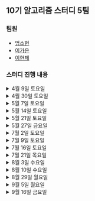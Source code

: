 ## 10기 알고리즘 스터디 5팀

### 팀원
- [엄소현](https://github.com/sohy19)
- [이가은](https://github.com/lgaeun7)
- [이현제](https://github.com/leehjhjhj)

### 스터디 진행 내용

<details>
<summary>4월 9일 토요일</summary>
<div markdown="1">
  <ul>
    <li><a href="https://www.acmicpc.net/problem/8958">백준 OX퀴즈</a></li>
    <li><a href="https://www.acmicpc.net/problem/1193">백준 분수찾기</a></li>
    <li><a href="https://www.acmicpc.net/problem/1966">백준 프린터 큐</a></li>
  </ul>
</div>
</details>

<details>
<summary>4월 30일 토요일</summary>
<div markdown="1">
  <ul>
    <li>[파이썬 알고리즈 인터뷰] 6장 문자열 조작</li>
    <li><a href="https://www.acmicpc.net/problem/2747">boj-피보나치 수</a></li>
    <li><a href="https://www.acmicpc.net/problem/1316">boj-그룹 단어 체커</a></li>
    <li><a href="https://www.acmicpc.net/problem/2941">boj-크로아티아 알파벳</a></li>
  </ul>
</div>
</details>

<details>
<summary>5월 7일 토요일</summary>
<div markdown="1">
  <ul>
    <li>[파이썬 알고리즈 인터뷰] 7장 배열</li>
    <li><a href="https://www.acmicpc.net/problem/11501">boj-주식</a></li>
    <li><a href="https://www.acmicpc.net/problem/2531">boj-회전 초밥</a></li>
    <li><a href="https://www.acmicpc.net/problem/1748">boj-수 이어 쓰기 1</a></li>
    <li><a href="https://www.acmicpc.net/problem/11650">boj-좌표 정렬하기</a></li>
  </ul>
</div>
</details>

<details>
<summary>5월 14일 토요일</summary>
<div markdown="1">
  <ul>
    <li>[파이썬 알고리즈 인터뷰] 8장 연결 리스트</li>
    <li><a href="https://www.acmicpc.net/problem/1021">boj-회전하는 큐</a></li>
    <li><a href="https://www.acmicpc.net/problem/17827">boj-달팽이 리스트</a></li>
    <li><a href="https://www.acmicpc.net/problem/1748">boj-수 이어 쓰기 1</a></li>
    <li><a href="https://www.acmicpc.net/problem/2003">boj-수들의 합 2</a></li>
  </ul>
</div>
</details>

<details>
<summary>5월 21일 토요일</summary>
<div markdown="1">
  <ul>
    <li>[파이썬 알고리즈 인터뷰] 9장 스택, 큐</li>
    <li><a href="https://www.acmicpc.net/problem/16120">boj-PPAP</a></li>
    <li><a href="https://www.acmicpc.net/problem/16918">boj-봄버맨</a></li>
    <li><a href="https://www.acmicpc.net/problem/17952">boj-과제는 끝나지 않아!</a></li>
    <li><a href="https://www.acmicpc.net/problem/2346">boj-풍선 터뜨리기</a></li>
  </ul>
</div>
</details>

<details>
<summary>5월 27일 금요일</summary>
<div markdown="1">
  <ul>
    <li>[파이썬 알고리즈 인터뷰] 10장 데크, 우선 순위 큐</li>
    <li><a href="https://www.acmicpc.net/problem/12789">boj-도키도키 간식드리미</a></li>
    <li><a href="https://www.acmicpc.net/problem/13022">boj-늑대와 올바른 단어</a></li>
    <li><a href="https://www.acmicpc.net/problem/18115">boj-카드 놓기</a></li>
  </ul>
</div>
</details>

<details>
<summary>7월 2일 토요일</summary>
<div markdown="1">
  <ul>
    <li>[파이썬 알고리즈 인터뷰] 11장 해시 테이블</li>
    <li><a href="https://www.acmicpc.net/problem/16206">boj-롤케이크</a></li>
    <li><a href="https://www.acmicpc.net/problem/2002">boj-추월</a></li>
    <li><a href="https://www.acmicpc.net/problem/1253">boj-좋다</a></li>
  </ul>
</div>
</details>

<details>
<summary>7월 9일 토요일</summary>
<div markdown="1">
  <ul>
    <li>[파이썬 알고리즈 인터뷰] 12장 그래프</li>
    <li><a href="https://www.acmicpc.net/problem/11403">boj-경로 찾기</a></li>
    <li><a href="https://www.acmicpc.net/problem/9205">boj-맥주 마시면서 걸어가기</a></li>
    <li><a href="https://www.acmicpc.net/problem/13414">boj-수강신청</a></li>
  </ul>
</div>
</details>

<details>
<summary>7월 16일 토요일</summary>
<div markdown="1">
  <ul>
    <li>[파이썬 알고리즈 인터뷰] 12장 그래프</li>
    <li>CodeTree-안전 지대</li>
    <li>CodeTree-돌 잘 치우기</li>
    <li><a href="https://www.acmicpc.net/problem/2512">boj-예산</a></li>
  </ul>
</div>
</details>

<details>
<summary>7월 21일 목요일</summary>
<div markdown="1">
  <ul>
    <li>[파이썬 알고리즈 인터뷰] 18장 이분탐색</li>
    <li><a href="https://www.acmicpc.net/problem/17451">boj-평행 우주</a></li>
    <li><a href="https://www.acmicpc.net/problem/14620">boj-꽃길</a></li>
  </ul>
</div>
</details>

<details>
<summary>8월 3일 수요일</summary>
<div markdown="1">
  <ul>
    <li>[파이썬 알고리즈 인터뷰] 18장 이분탐색</li>
    <li><a href="https://www.acmicpc.net/problem/2210">boj-숫자판 점프</a></li>
    <li><a href="https://www.acmicpc.net/problem/3048">boj-개미</a></li>
    <li><a href="https://www.acmicpc.net/problem/11048">boj-이동하기</a></li>
  </ul>
</div>
</details>

<details>
<summary>8월 10일 수요일</summary>
<div markdown="1">
  <ul>
    <li><a href="https://www.acmicpc.net/problem/15685">boj-드래곤 커브</a></li>
    <li><a href="https://www.acmicpc.net/problem/2156">boj-포도주 시식</a></li>
    <li><a href="https://www.acmicpc.net/problem/2579">boj-계단 오르기</a></li>
    <li><a href="https://www.acmicpc.net/problem/5566">boj-주사위 게임</a></li>
  </ul>
</div>
</details>

<details>
<summary>8월 29일 월요일</summary>
<div markdown="1">
  <ul>
    <li><a href="https://www.acmicpc.net/problem/11060">boj-점프 점프</a></li>
    <li><a href="https://www.acmicpc.net/problem/10026">boj-적록색약</a></li>
    <li><a href="https://www.acmicpc.net/problem/14501">boj-퇴사</a></li>
  </ul>
</div>
</details>

<details>
<summary>9월 5일 월요일</summary>
<div markdown="1">
  <ul>
    <li><a href="https://www.acmicpc.net/problem/15486">boj-퇴사 2</a></li>
    <li><a href="https://www.acmicpc.net/problem/3085">boj-사탕 게임</a></li>
  </ul>
</div>
</details>

<details>
<summary>9월 16일 금요일</summary>
<div markdown="1">
  <ul>
    <li><a href="https://www.acmicpc.net/problem/2644">boj-촌수계산</a></li>
    <li><a href="https://www.acmicpc.net/problem/2468">boj-안저 영역</a></li>
  </ul>
</div>
</details>

